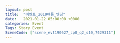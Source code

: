 ```yaml
---
layout: post
title:  "이벤트_2019여름_엔딩"
date:   2021-01-22 05:00:00 +0000
categories: Event
Tags: Story Event
SceneCode: ["scene_evt190627_cp0_q2_s10,7429311"]
---
```

